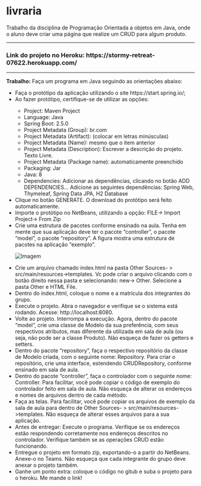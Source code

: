 # livraria
Trabalho da disciplina de Programação Orientada a objetos em Java, onde o aluno deve criar uma página que realize um CRUD para algum produto.
<hr>

<h3>Link do projeto no Heroku: https://stormy-retreat-07622.herokuapp.com/ </h3>
<hr>

<b>Trabalho:</b>
Faça um programa em Java seguindo as orientações abaixo:
<ul>
  <li>Faça o protótipo da aplicação utilizando o site https://start.spring.io/;</li>
  <li>Ao fazer protótipo, certifique-se de utilizar as opções:</li>
  <ul>
    <li>Project: Maven Project</li>
    <li>Language: Java</li>
    <li>Spring Boot: 2.5.0</li>
    <li>Project Metadata (Group): br.com        </li>
    <li>Project Metadata (Artifact): <nome da sua aplicação> (colocar em letras minúsculas)</li>
    <li>Project Metadata (Name): mesmo que o item anterior</li>
    <li>Project Metadata (Description): Escrever a descrição do projeto. Texto Livre.</li>
    <li>Project Metadata (Package name): automaticamente preenchido</li>
    <li>Packaging: Jar</li>
    <li>Java: 8</li>
    <li>Dependencies: Adicionar as dependências, clicando no botão ADD DEPENDENCIES... Adicione as seguintes dependências: Spring Web, Thymeleaf, Spring Data JPA, H2 Database</li>
  </ul>
  <li>Clique no botão GENERATE. O download do protótipo será feito automaticamente.</li>
  <li>Importe o protótipo no NetBeans, utilizando a opção: FILE-> Import Project-> From Zip</li>
  <li>Crie uma estrutura de pacotes conforme ensinado na aula. Tenha em mente que sua aplicação deve ter o pacote “controller”, o pacote “model”, o pacote “repository”. A figura mostra uma estrutura de pacotes na aplicação “exemplo”.</li>

![Imagem](https://user-images.githubusercontent.com/63423435/120255638-ce615180-c262-11eb-8da4-c011fcbe1dfb.png)

 
  <li>Crie um arquivo chamado index.html na pasta Other Sources- > src/main/resources->templates. Vc pode criar o arquivo clicando com o botão direito nessa pasta e selecionando: new-> Other. Selecione a pasta Other e HTML File.</li>
  <li>Dentro do index.html, coloque o nome e a matrícula dos integrantes do grupo.</li>
  <li>Execute o projeto. Abra o navegador e verifique se o sistema está rodando. Acesse: http://localhost:8080.</li>
  <li>Volte ao projeto. Interrompa a execução. Agora, dentro do pacote “model”, crie uma classe de Modelo da sua preferência, com seus respectivos atributos, mas diferente da utilizada em sala de aula (ou seja, não pode ser a classe Produto).  Não esqueça de fazer os getters e setters.</li>
  <li>Dentro do pacote “repository”, faça o respectivo repositório da classe de Modelo criada, com o seguinte nome: <NomeClasseModelo>Repository. Para criar o repositório, crie uma interface, estendendo CRUDRepository, conforme ensinado em sala de aula.</li>
  <li>Dentro do pacote “controller”, faça o controlador com o seguinte nome: <NomeClasseModelo>Controller. Para facilitar, você pode copiar o código de exemplo do controlador feito em sala de aula. Não esqueça de alterar os endereços e nomes de arquivos dentro de cada método.</li>
  <li>Faça as telas. Para facilitar, você pode copiar os arquivos de exemplo da sala de aula para dentro de Other Sources- > src/main/resources->templates. Não esqueça de alterar esses arquivos para a sua aplicação.</li>
  <li>Antes de entregar: Execute o programa. Verifique se os endereços estão respondendo corretamente nos endereços descritos no controlador.  Verifique também se as operações CRUD estão funcionando.</li>
  <li>Entregue o projeto em formato zip, exportando-o a partir do NetBeans. Anexe-o no Teams. Não esqueça que cada integrante do grupo deve anexar o projeto também.</li>

<li>Ganhe um ponto extra: coloque o código no gitub e suba o projeto para o heroku. Me mande o link!</li>
</ul>
